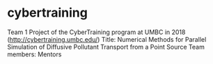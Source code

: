 # cybertraining
Team 1 Project of the CyberTraining program at UMBC in 2018 (http://cybertraining.umbc.edu/)
Title: Numerical Methods for Parallel Simulation of Diffusive Pollutant Transport from a Point Source 
Team members:
Mentors
